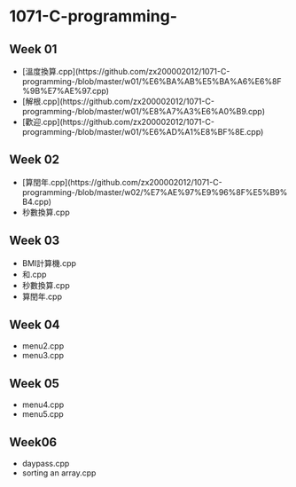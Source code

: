 <h1 id="c-programming-">1071-C-programming-</h1>
<h2 id="week-01">Week 01</h2>
<ul>
<li>[溫度換算.cpp](https://github.com/zx200002012/1071-C-programming-/blob/master/w01/%E6%BA%AB%E5%BA%A6%E6%8F%9B%E7%AE%97.cpp)</li>
<li>[解根.cpp](https://github.com/zx200002012/1071-C-programming-/blob/master/w01/%E8%A7%A3%E6%A0%B9.cpp)</li>
<li>[歡迎.cpp](https://github.com/zx200002012/1071-C-programming-/blob/master/w01/%E6%AD%A1%E8%BF%8E.cpp)</li>
</ul>
<h2 id="week-02">Week 02</h2>
<ul>
<li>[算閏年.cpp](https://github.com/zx200002012/1071-C-programming-/blob/master/w02/%E7%AE%97%E9%96%8F%E5%B9%B4.cpp)</li>
<li>秒數換算.cpp</li>
</ul>
<h2 id="week-03">Week 03</h2>
<ul>
<li>BMI計算機.cpp</li>
<li>和.cpp</li>
<li>秒數換算.cpp</li>
<li>算閏年.cpp</li>
</ul>
<h2 id="week-04">Week 04</h2>
<ul>
<li>menu2.cpp</li>
<li>menu3.cpp</li>
</ul>
<h2 id="week-05">Week 05</h2>
<ul>
<li>menu4.cpp</li>
<li>menu5.cpp</li>
</ul>
<h2 id="week-06">Week06</h2>
<ul>
<li>daypass.cpp</li>
<li>sorting an array.cpp</li>
</ul>


<!--stackedit_data:
eyJoaXN0b3J5IjpbMTQ2MjY1NDg3MywtMTIwNzEyODY2MCwtMT
IwNzEyODY2MCwtMjA0MDQzMjQwOCwtMTAzNDgxODA0MV19
-->